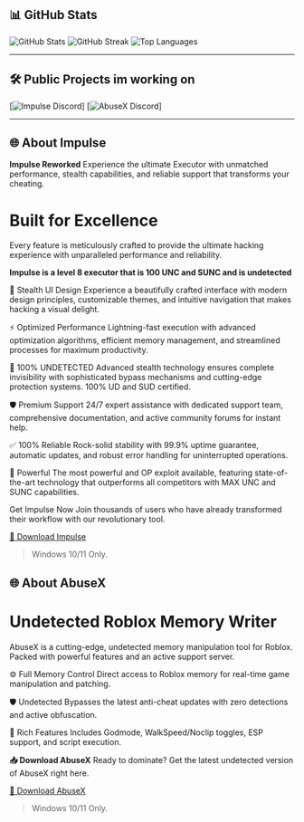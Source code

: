 ## 📊 GitHub Stats

![GitHub Stats](https://github-readme-stats.vercel.app/api?username=pasteisback&theme=dark&hide_border=false&include_all_commits=true&count_private=true)
![GitHub Streak](https://github-readme-streak-stats.herokuapp.com/?user=pasteisback&theme=dark&hide_border=false)
![Top Languages](https://github-readme-stats.vercel.app/api/top-langs/?username=pasteisback&theme=dark&hide_border=false&layout=compact)

---

## 🛠️ Public Projects im working on

[![Impulse Discord](https://discord.gg/cyqZM2xVvk)]
[![AbuseX Discord](https://discord.gg/z8fxkenC4P)]

---

## 🌐 About Impulse

**Impulse Reworked**
Experience the ultimate Executor with unmatched performance, stealth capabilities, and reliable support that transforms your cheating.

# Built for Excellence
Every feature is meticulously crafted to provide the ultimate hacking experience with unparalleled performance and reliability.

**Impulse is a level 8 executor that is 100 UNC and SUNC and is undetected**

🎨
Stealth UI Design
Experience a beautifully crafted interface with modern design principles, customizable themes, and intuitive navigation that makes hacking a visual delight.

⚡
Optimized Performance
Lightning-fast execution with advanced optimization algorithms, efficient memory management, and streamlined processes for maximum productivity.

🔧
100% UNDETECTED
Advanced stealth technology ensures complete invisibility with sophisticated bypass mechanisms and cutting-edge protection systems. 100% UD and SUD certified.

🛡️
Premium Support
24/7 expert assistance with dedicated support team, comprehensive documentation, and active community forums for instant help.

✅
100% Reliable
Rock-solid stability with 99.9% uptime guarantee, automatic updates, and robust error handling for uninterrupted operations.

🚀
Powerful
The most powerful and OP exploit available, featuring state-of-the-art technology that outperforms all competitors with MAX UNC and SUNC capabilities.

Get Impulse Now
Join thousands of users who have already transformed their workflow with our revolutionary tool.

[💾 Download Impulse](https://impulserbx.netlify.app/)
> Windows 10/11 Only.

## 🌐 About AbuseX

# Undetected Roblox Memory Writer
AbuseX is a cutting-edge, undetected memory manipulation tool for Roblox. Packed with powerful features and an active support server.

⚙️ Full Memory Control
Direct access to Roblox memory for real-time game manipulation and patching.

🛡️ Undetected
Bypasses the latest anti-cheat updates with zero detections and active obfuscation.

📌 Rich Features
Includes Godmode, WalkSpeed/Noclip toggles, ESP support, and script execution.

**📥 Download AbuseX**
Ready to dominate? Get the latest undetected version of AbuseX right here.

[💾 Download AbuseX](https://abusex.netlify.app/)
> Windows 10/11 Only.
